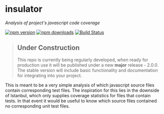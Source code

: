 # insulator
*Analysis of project's javascript code coverage*

[![npm version](https://img.shields.io/npm/v/insulator.svg)](https://www.npmjs.com/package/insulator)
[![npm downloads](https://img.shields.io/npm/dm/insulator.svg)](https://www.npmjs.com/package/insulator)
[![Build Status](https://travis-ci.org/NerdHerd91/insulator.svg?branch=master)](https://travis-ci.org/NerdHerd91/insulator)

>## Under Construction
>This repo is currently being regularly developed, when ready for production use it will be published under a new **major** release - 2.0.0. The stable version will include basic functionality and documentation for integrating into your project.

This is meant to be a very simple analysis of which javascript source files contain corresponding test files. The inspiration for this lies in the downside of Istanbul, which only supplies coverage statistics for files that contain tests. In that event it would be useful to know which source files contained no corresponding unit test files.

